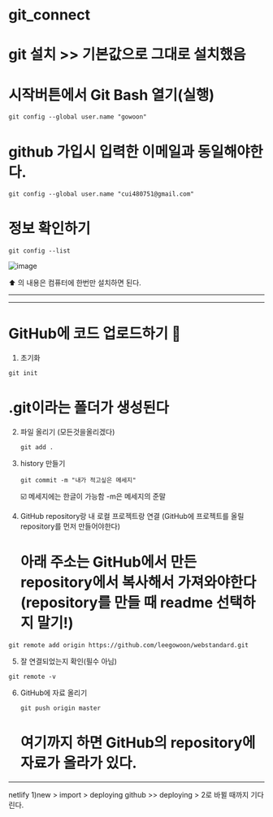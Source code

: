 # git_connect

# git 설치 >> 기본값으로 그대로 설치했음

# 시작버튼에서 Git Bash 열기(실행)

```
git config --global user.name "gowoon"
```

# github 가입시 입력한 이메일과 동일해야한다.
```
git config --global user.name "cui480751@gmail.com"
```

# 정보 확인하기
```
git config --list
```
![image](https://github.com/leegowoon/git_connect/assets/145514701/b1ffe2e5-966d-4808-b4df-45a564507d87)

⬆️ 의 내용은 컴퓨터에 한번만 설치하면 된다.

-----
-----

# GitHub에 코드 업로드하기 💛

1. 초기화
  
  ```
  git init
  ```

# .git이라는 폴더가 생성된다

2. 파일 올리기 (모든것을올리겠다)

   ```
   git add .
   ```

3. history 만들기
   ```
   git commit -m "내가 적고싶은 메세지"
   ```
   ☑️ 메세지에는 한글이 가능함
   -m은 메세지의 준말

4. GitHub repository랑 내 로컬 프로젝트랑 연결 (GitHub에 프로젝트를 올릴 repository를 먼저 만들어야한다)
    # 아래 주소는 GitHub에서 만든 repository에서 복사해서 가져와야한다(repository를 만들 때 readme 선택하지 말기!)

  ```
  git remote add origin https://github.com/leegowoon/webstandard.git
  ```

5. 잘 연결되었는지 확인(필수 아님)
  ```
  git remote -v
  ```

6. GitHub에 자료 올리기
   ```
   git push origin master
   ```

   # 여기까지 하면 GitHub의 repository에 자료가 올라가 있다.

--- 
netlify
1)new > import > deploying github >> deploying > 2로 바뀔 때까지 기다린다.
   
   

